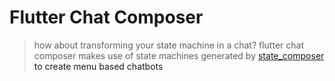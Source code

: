 # Flutter Chat Composer
>how about transforming your state machine in a chat? flutter chat composer makes use of state machines generated by <a href="https://github.com/FelipeMarra/state-composer">state_composer<a> to create menu based chatbots
